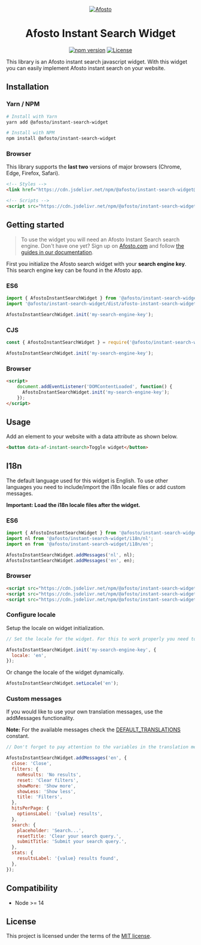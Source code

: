 <p align="center">
  <a href="https://afosto.com"><img src="https://content.afosto.io/5719193282412544/brand/AFO-Logo-compleet-kleur-RGBat4x.png?w=268" alt="Afosto" /></a>
</p>

<h1 align="center">Afosto Instant Search Widget</h1>

<p align="center">
    <a href="https://www.npmjs.com/package/@afosto/instant-search-widget"><img src="https://img.shields.io/npm/v/@afosto/instant-search-widget.svg" alt="npm version"></a>
    <a href="https://github.com/afosto/instant-search-client/blob/main/LICENSE"><img src="https://img.shields.io/badge/license-MIT-informational" alt="License"></a>
</p>

<p>
This library is an Afosto instant search javascript widget. With this widget you can easily implement Afosto instant search on your website.
</p>

## Installation

### Yarn / NPM

```sh
# Install with Yarn
yarn add @afosto/instant-search-widget

# Install with NPM
npm install @afosto/instant-search-widget
```


### Browser

This library supports the **last two** versions of major browsers (Chrome, Edge, Firefox, Safari).

```html
<!-- Styles -->
<link href="https://cdn.jsdelivr.net/npm/@afosto/instant-search-widget@latest/dist/afosto-instant-search-widget.min.css" />

<!-- Scripts -->
<script src="https://cdn.jsdelivr.net/npm/@afosto/instant-search-widget@latest/dist/afosto-instant-search-widget.min.js"></script>
```

## Getting started

> To use the widget you will need an Afosto Instant Search search engine. Don't have one yet? Sign up on [Afosto.com](https://afosto.com/register/) and follow [the guides in our documentation](https://afosto.com/docs/apps/instant-search/). 

First you initialize the Afosto search widget with your **search engine key**. This search engine key can be found in the Afosto app.

### ES6

```js
import { AfostoInstantSearchWidget } from '@afosto/instant-search-widget';
import '@afosto/instant-search-widget/dist/afosto-instant-search-widget.min.css';

AfostoInstantSearchWidget.init('my-search-engine-key');
```

### CJS

```js
const { AfostoInstantSearchWidget } = require('@afosto/instant-search-widget');

AfostoInstantSearchWidget.init('my-search-engine-key');
```

### Browser

```html
<script>
    document.addEventListener('DOMContentLoaded', function() {
      AfostoInstantSearchWidget.init('my-search-engine-key');
    });
</script>
```

## Usage

Add an element to your website with a data attribute as shown below.

```html
<button data-af-instant-search>Toggle widget</button>
```

## I18n

The default language used for this widget is English. To use other languages you need to include/import the i18n locale files or add custom messages.

**Important: Load the i18n locale files after the widget.**

### ES6

```js
import { AfostoInstantSearchWidget } from '@afosto/instant-search-widget';
import nl from '@afosto/instant-search-widget/i18n/nl';
import en from '@afosto/instant-search-widget/i18n/en';

AfostoInstantSearchWidget.addMessages('nl', nl);
AfostoInstantSearchWidget.addMessages('en', en);
```

### Browser

```html
<script src="https://cdn.jsdelivr.net/npm/@afosto/instant-search-widget@latest/dist/afosto-instant-search-widget.min.js"></script>
<script src="https://cdn.jsdelivr.net/npm/@afosto/instant-search-widget@latest/dist/i18n/en.js"></script>
<script src="https://cdn.jsdelivr.net/npm/@afosto/instant-search-widget@latest/dist/i18n/nl.js"></script>
```

### Configure locale

Setup the locale on widget initialization.

```js
// Set the locale for the widget. For this to work properly you need to include the i18n locale files.

AfostoInstantSearchWidget.init('my-search-engine-key', {
  locale: 'en',
});
```

Or change the locale of the widget dynamically.

```js
AfostoInstantSearchWidget.setLocale('en');
```

### Custom messages

If you would like to use your own translation messages, use the addMessages functionality.

**Note:** For the available messages check the [DEFAULT_TRANSLATIONS](https://github.com/afosto/instant-search-widget/blob/master/src/constants.js#L7) constant.

```js
// Don't forget to pay attention to the variables in the translation messages.

AfostoInstantSearchWidget.addMessages('en', {
  close: 'Close',
  filters: {
    noResults: 'No results',
    reset: 'Clear filters',
    showMore: 'Show more',
    showLess: 'Show less',
    title: 'Filters',
  },
  hitsPerPage: {
    optionsLabel: '{value} results',
  },
  search: {
    placeholder: 'Search...',
    resetTitle: 'Clear your search query.',
    submitTitle: 'Submit your search query.',
  },
  stats: {
    resultsLabel: '{value} results found',
  },
});

```
## Compatibility

- Node >= 14

## License

This project is licensed under the terms of the [MIT license](https://github.com/afosto/instant-search-client/blob/master/LICENSE).
